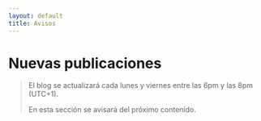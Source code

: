 ```yaml
---
layout: default
title: Avisos
---
```


# Nuevas publicaciones

>El blog se actualizará cada lunes y viernes entre las 6pm y las 8pm (UTC+1).
>
>En esta sección se avisará del próximo contenido.